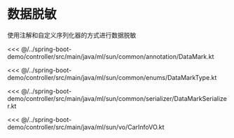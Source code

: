# 数据脱敏

使用注解和自定义序列化器的方式进行数据脱敏

<<< @/../spring-boot-demo/controller/src/main/java/ml/sun/common/annotation/DataMark.kt

<<< @/../spring-boot-demo/controller/src/main/java/ml/sun/common/enums/DataMarkType.kt

<<< @/../spring-boot-demo/controller/src/main/java/ml/sun/common/serializer/DataMarkSerializer.kt

<<< @/../spring-boot-demo/controller/src/main/java/ml/sun/vo/CarInfoVO.kt
